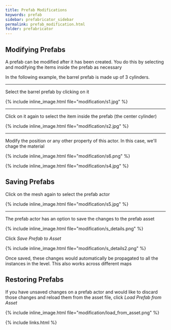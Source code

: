 ```yaml
---
title: Prefab Modifications
keywords: prefab
sidebar: prefabricator_sidebar
permalink: prefab_modification.html
folder: prefabricator
---
```


## Modifying Prefabs

A prefab can be modified after it has been created.   You do this by 
selecting and modifying the items inside the prefab as necessary

In the following example, the barrel prefab is made up of 3 cylinders.  

--- 

Select the barrel prefab by clicking on it

{% include inline_image.html file="modification/s1.jpg" %}

--- 

Click on it again to select the item inside the prefab (the center cylinder)

{% include inline_image.html file="modification/s2.jpg" %}

--- 

Modify the position or any other property of this actor. In this case, we'll chage 
the material

{% include inline_image.html file="modification/s6.png" %}

{% include inline_image.html file="modification/s4.jpg" %}


## Saving Prefabs

Click on the mesh again to select the prefab actor

{% include inline_image.html file="modification/s5.jpg" %}

--- 

The prefab actor has an option to save the changes to the prefab asset

{% include inline_image.html file="modification/s_details.png" %}

Click *Save Prefab to Asset*

{% include inline_image.html file="modification/s_details2.png" %}

Once saved, these changes would automatically be propagated to all the 
instances in the level.  This also works across different maps

## Restoring Prefabs

If you have unsaved changes on a prefab actor and would like to discard those changes 
and reload them from the asset file, click *Load Prefab from Asset*

{% include inline_image.html file="modification/load_from_asset.png" %}



{% include links.html %}
